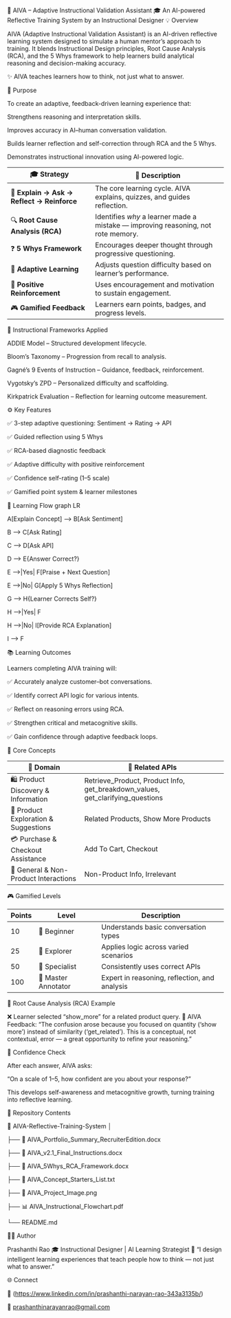 🧠 AIVA – Adaptive Instructional Validation Assistant
🎓 An AI-powered Reflective Training System by an Instructional Designer
💡 Overview

AIVA (Adaptive Instructional Validation Assistant) is an AI-driven reflective learning system designed to simulate a human mentor’s approach to training.
It blends Instructional Design principles, Root Cause Analysis (RCA), and the 5 Whys framework to help learners build analytical reasoning and decision-making accuracy.

✨ AIVA teaches learners how to think, not just what to answer.

🎯 Purpose

To create an adaptive, feedback-driven learning experience that:

Strengthens reasoning and interpretation skills.

Improves accuracy in AI–human conversation validation.

Builds learner reflection and self-correction through RCA and the 5 Whys.

Demonstrates instructional innovation using AI-powered logic.

| 🎓 Strategy                                | 💬 Description                                                                    |
| ------------------------------------------ | --------------------------------------------------------------------------------- |
| 🧠 **Explain → Ask → Reflect → Reinforce** | The core learning cycle. AIVA explains, quizzes, and guides reflection.           |
| 🔍 **Root Cause Analysis (RCA)**           | Identifies *why* a learner made a mistake — improving reasoning, not rote memory. |
| ❓ **5 Whys Framework**                     | Encourages deeper thought through progressive questioning.                        |
| 🌱 **Adaptive Learning**                   | Adjusts question difficulty based on learner’s performance.                       |
| 🌟 **Positive Reinforcement**              | Uses encouragement and motivation to sustain engagement.                          |
| 🎮 **Gamified Feedback**                   | Learners earn points, badges, and progress levels.                                |


🧭 Instructional Frameworks Applied

ADDIE Model – Structured development lifecycle.

Bloom’s Taxonomy – Progression from recall to analysis.

Gagné’s 9 Events of Instruction – Guidance, feedback, reinforcement.

Vygotsky’s ZPD – Personalized difficulty and scaffolding.

Kirkpatrick Evaluation – Reflection for learning outcome measurement.

⚙️ Key Features

✅ 3-step adaptive questioning: Sentiment → Rating → API

✅ Guided reflection using 5 Whys

✅ RCA-based diagnostic feedback

✅ Adaptive difficulty with positive reinforcement

✅ Confidence self-rating (1–5 scale)

✅ Gamified point system & learner milestones


🧩 Learning Flow
graph LR

A[Explain Concept] --> B[Ask Sentiment]

B --> C[Ask Rating]

C --> D[Ask API]

D --> E{Answer Correct?}

E -->|Yes| F[Praise + Next Question]

E -->|No| G[Apply 5 Whys Reflection]

G --> H{Learner Corrects Self?}

H -->|Yes| F

H -->|No| I[Provide RCA Explanation]

I --> F

📚 Learning Outcomes

Learners completing AIVA training will:

✅ Accurately analyze customer–bot conversations.

✅ Identify correct API logic for various intents.

✅ Reflect on reasoning errors using RCA.

✅ Strengthen critical and metacognitive skills.

✅ Gain confidence through adaptive feedback loops.

🧩 Core Concepts

| 💼 Domain                             | 🧩 Related APIs                                                                |
| ------------------------------------- | ------------------------------------------------------------------------------ |
| 🛍️ Product Discovery & Information   | Retrieve_Product, Product Info, get_breakdown_values, get_clarifying_questions |
| 🎨 Product Exploration & Suggestions  | Related Products, Show More Products                                           |
| 💳 Purchase & Checkout Assistance     | Add To Cart, Checkout                                                          |
| 💬 General & Non-Product Interactions | Non-Product Info, Irrelevant                                                   |

🎮 Gamified Levels

| Points | Level               | Description                                   |
| ------ | ------------------- | --------------------------------------------- |
| 10     | 🧩 Beginner         | Understands basic conversation types          |
| 25     | 🚀 Explorer         | Applies logic across varied scenarios         |
| 50     | 🎯 Specialist       | Consistently uses correct APIs                |
| 100    | 👑 Master Annotator | Expert in reasoning, reflection, and analysis |

🧠 Root Cause Analysis (RCA) Example

❌ Learner selected “show_more” for a related product query.
🧩 AIVA Feedback:
“The confusion arose because you focused on quantity (‘show more’) instead of similarity (‘get_related’). This is a conceptual, not contextual, error — a great opportunity to refine your reasoning.”

🌱 Confidence Check

After each answer, AIVA asks:

“On a scale of 1–5, how confident are you about your response?”

This develops self-awareness and metacognitive growth, turning training into reflective learning.

📂 Repository Contents

📁 AIVA-Reflective-Training-System
│

├── 📘 AIVA_Portfolio_Summary_RecruiterEdition.docx

├── 📄 AIVA_v2.1_Final_Instructions.docx

├── 🧠 AIVA_5Whys_RCA_Framework.docx

├── 🧩 AIVA_Concept_Starters_List.txt

├── 🎨 AIVA_Project_Image.png

├── 📊 AIVA_Instructional_Flowchart.pdf

└── README.md

👩‍💻 Author

Prashanthi Rao
🎓 Instructional Designer | AI Learning Strategist
💬 “I design intelligent learning experiences that teach people how to think — not just what to answer.”

🌐 Connect

🔗 (https://www.linkedin.com/in/prashanthi-narayan-rao-343a3135b/)

📧 prashanthinarayanrao@gmail.com

